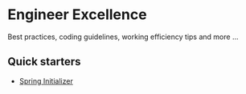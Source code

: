 # Engineer Excellence
Best practices, coding guidelines, working efficiency tips and more ...



## Quick starters

- [Spring Initializer](https://start.spring.io/)
